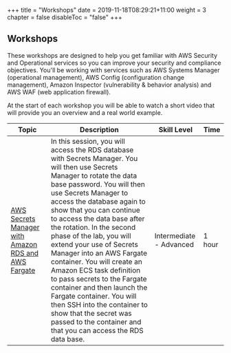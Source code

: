 +++
title = "Workshops"
date = 2019-11-18T08:29:21+11:00
weight = 3
chapter = false
disableToc = "false"
+++

## Workshops

These workshops are designed to help you get familiar with AWS Security and Operational services so you can improve your security and compliance objectives. You'll be working with services such as AWS Systems Manager (operational management), AWS Config (configuration change management), Amazon Inspector (vulnerability & behavior analysis) and AWS WAF (web application firewall). 

At the start of each workshop you will be able to watch a short video that will provide you an overview and a real world example.

| Topic | Description | Skill Level | Time |
|-----------|---------|---------|---------|
|[AWS Secrets Manager with Amazon RDS and AWS Fargate](/workshops/module1)| In this session, you will access the RDS database with Secrets Manager. You will then use Secrets Manager to rotate the data base password. You will then use Secrets Manager to access the database again to show that you can continue to access the data base after the rotation. In the second phase of the lab, you will extend your use of Secrets Manager into an AWS Fargate container. You will create an Amazon ECS task definition to pass secrets to the Fargate container and then launch the Fargate container. You will then SSH into the container to show that the secret was passed to the container and that you can access the RDS data base. | Intermediate - Advanced |  1 hour |
